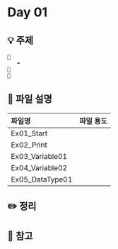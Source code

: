 # Day 01

## 💡 주제
```
📌 
   ➡️ 
📌 
📌 
```

## 📄 파일 설명
| 파일명 | 파일 용도 |
|:--   |:--      |
| Ex01_Start |  |
| Ex02_Print |  |
| Ex03_Variable01 |  |
| Ex04_Variable02 |  |
| Ex05_DataType01 |  |

## ✏️ 정리

## 📑 참고